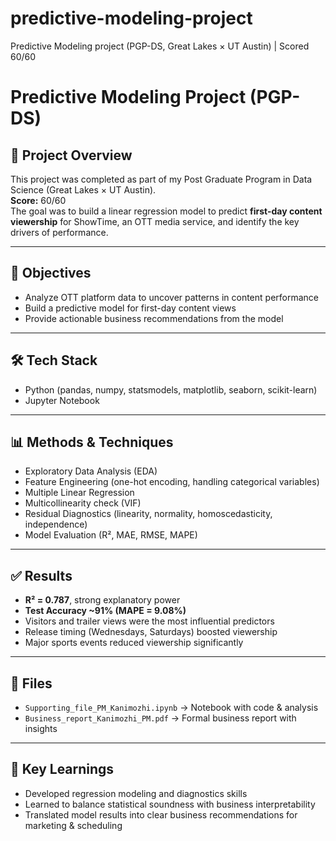 # predictive-modeling-project
Predictive Modeling project (PGP-DS, Great Lakes × UT Austin) | Scored 60/60
# Predictive Modeling Project (PGP-DS)

## 📌 Project Overview
This project was completed as part of my Post Graduate Program in Data Science (Great Lakes × UT Austin).  
**Score:** 60/60  
The goal was to build a linear regression model to predict **first-day content viewership** for ShowTime, an OTT media service, and identify the key drivers of performance.

---

## 🎯 Objectives
- Analyze OTT platform data to uncover patterns in content performance  
- Build a predictive model for first-day content views  
- Provide actionable business recommendations from the model  

---

## 🛠️ Tech Stack
- Python (pandas, numpy, statsmodels, matplotlib, seaborn, scikit-learn)  
- Jupyter Notebook  

---

## 📊 Methods & Techniques
- Exploratory Data Analysis (EDA)  
- Feature Engineering (one-hot encoding, handling categorical variables)  
- Multiple Linear Regression  
- Multicollinearity check (VIF)  
- Residual Diagnostics (linearity, normality, homoscedasticity, independence)  
- Model Evaluation (R², MAE, RMSE, MAPE)  

---

## ✅ Results
- **R² = 0.787**, strong explanatory power  
- **Test Accuracy ~91% (MAPE = 9.08%)**  
- Visitors and trailer views were the most influential predictors  
- Release timing (Wednesdays, Saturdays) boosted viewership  
- Major sports events reduced viewership significantly  

---

## 📂 Files
- `Supporting_file_PM_Kanimozhi.ipynb` → Notebook with code & analysis  
- `Business_report_Kanimozhi_PM.pdf` → Formal business report with insights  

---

## 🌟 Key Learnings
- Developed regression modeling and diagnostics skills  
- Learned to balance statistical soundness with business interpretability  
- Translated model results into clear business recommendations for marketing & scheduling  
